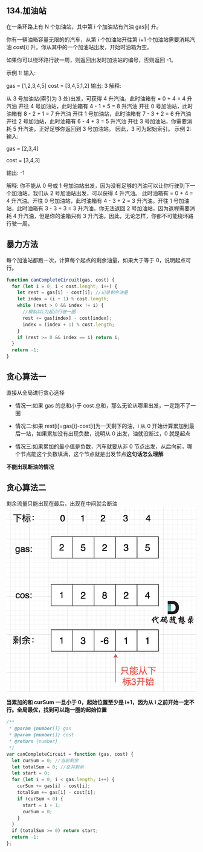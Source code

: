 ## 134.加油站

在一条环路上有 N 个加油站，其中第 i 个加油站有汽油 gas[i] 升。

你有一辆油箱容量无限的的汽车，从第 i 个加油站开往第 i+1 个加油站需要消耗汽油 cost[i] 升。你从其中的一个加油站出发，开始时油箱为空。

如果你可以绕环路行驶一周，则返回出发时加油站的编号，否则返回 -1。

示例 1: 输入:

gas = [1,2,3,4,5]
cost = [3,4,5,1,2]
输出: 3 解释:

从 3 号加油站(索引为 3 处)出发，可获得 4 升汽油。此时油箱有 = 0 + 4 = 4 升汽油
开往 4 号加油站，此时油箱有 4 - 1 + 5 = 8 升汽油
开往 0 号加油站，此时油箱有 8 - 2 + 1 = 7 升汽油
开往 1 号加油站，此时油箱有 7 - 3 + 2 = 6 升汽油
开往 2 号加油站，此时油箱有 6 - 4 + 3 = 5 升汽油
开往 3 号加油站，你需要消耗 5 升汽油，正好足够你返回到 3 号加油站。
因此，3 可为起始索引。
示例 2: 输入:

gas = [2,3,4]

cost = [3,4,3]

输出: -1

解释: 你不能从 0 号或 1 号加油站出发，因为没有足够的汽油可以让你行驶到下一个加油站。我们从 2 号加油站出发，可以获得 4 升汽油。 此时油箱有 = 0 + 4 = 4 升汽油。开往 0 号加油站，此时油箱有 4 - 3 + 2 = 3 升汽油。开往 1 号加油站，此时油箱有 3 - 3 + 3 = 3 升汽油。你无法返回 2 号加油站，因为返程需要消耗 4 升汽油，但是你的油箱只有 3 升汽油。因此，无论怎样，你都不可能绕环路行驶一周。

## 暴力方法

每个加油站都跑一次，计算每个起点的剩余油量，如果大于等于 0，说明起点可行。

```js
function canCompleteCircuit(gas, cost) {
  for (let i = 0; i < cost.lenght; i++) {
    let rest = gas[i] - cost[i]; //记录剩余油量
    let index = (i + 1) % cost.length;
    while (rest > 0 && index != i) {
      //模拟以i为起点行驶一圈
      rest += gas[index] - cost[index];
      index = (index + 1) % cost.length;
    }
    if (rest >= 0 && index == i) return i;
  }
  return -1;
}
```

## 贪心算法一

直接从全局进行贪心选择

- 情况一:如果 gas 的总和小于 cost 总和，那么无论从哪里出发，一定跑不了一圈
- 情况二:如果 rest[i]=gas[i]-cost[i]为一天剩下的油，i 从 0 开始计算累加到最后一站，如果累加没有出现负数，说明从 0 出发，油就没断过，0 就是起点

- 情况三:如果累加的最小值是负数，汽车就要从非 0 节点出发，从后向前，哪个节点能这个负数填满，这个节点就是出发节点**这句话怎么理解**

**不能出现断油的情况**

## 贪心算法二

剩余流量只能出现在最后，出现在中间就会断油
![这是图片](./1.png)

**当累加的和 curSum 一旦小于 0，起始位置至少是 i+1，因为从 i 之前开始一定不行。全局最优，找到可以跑一圈的起始位置**

```js
/**
 * @param {number[]} gas
 * @param {number[]} cost
 * @return {number}
 */
var canCompleteCircuit = function (gas, cost) {
  let curSum = 0; //当前剩余
  let totalSum = 0; //总共剩余
  let start = 0;
  for (let i = 0; i < gas.length; i++) {
    curSum += gas[i] - cost[i];
    totalSum += gas[i] - cost[i];
    if (curSum < 0) {
      start = i + 1;
      curSum = 0;
    }
  }
  if (totalSum >= 0) return start;
  return -1;
};
```
